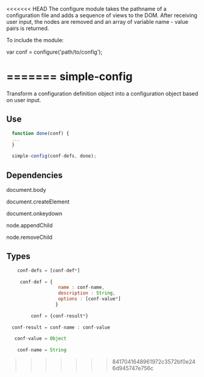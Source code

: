 <<<<<<< HEAD
The configure module takes the pathname of a configuration file
and adds a sequence of views
to the DOM. After receiving user input, the nodes are removed
and an array of variable name - value pairs is returned.  

To include the module: 

<script src="path/to/configures.js"></script> 

var conf = configure('path/to/config');

=======
simple-config
=============

Transform a configuration definition object into a configuration object based on user input. 

Use
---
```javascript
  function done(conf) {
  ...
  }
  
  simple-config(conf-defs, done);
```

Dependencies
------------

  document.body
  
  document.createElement
  
  document.onkeydown
  
  node.appendChild
  
  node.removeChild
  
Types
-----
```javascript
    conf-defs = [conf-def*]
  
     conf-def = {
                   name : conf-name,
                   description : String,
                   options : [conf-value*]
                  }
      
         conf = {conf-result*}
  
  conf-result = conf-name : conf-value
  
   conf-value = Object
   
    conf-name = String
```
>>>>>>> 8417041648961972c3572bf0e246d945747e756c
